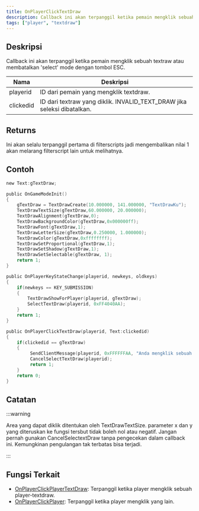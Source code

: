 ```yaml
---
title: OnPlayerClickTextDraw
description: Callback ini akan terpanggil ketika pemain mengklik sebuah textraw atau membatalkan 'select' mode dengan tombol ESC.
tags: ["player", "textdraw"]
---
```


## Deskripsi

Callback ini akan terpanggil ketika pemain mengklik sebuah textraw atau membatalkan 'select' mode dengan tombol ESC.

| Nama      | Deskripsi                                                               |
| --------- | ----------------------------------------------------------------------- |
| playerid  | ID dari pemain yang mengklik textdraw.                                  |
| clickedid | ID dari textraw yang diklik. INVALID_TEXT_DRAW jika seleksi dibatalkan. |

## Returns

Ini akan selalu terpanggil pertama di filterscripts jadi mengembalikan nilai 1 akan melarang filterscript lain untuk melihatnya.

## Contoh

```c
new Text:gTextDraw;

public OnGameModeInit()
{
    gTextDraw = TextDrawCreate(10.000000, 141.000000, "TextDrawKu");
    TextDrawTextSize(gTextDraw,60.000000, 20.000000);
    TextDrawAlignment(gTextDraw,0);
    TextDrawBackgroundColor(gTextDraw,0x000000ff);
    TextDrawFont(gTextDraw,1);
    TextDrawLetterSize(gTextDraw,0.250000, 1.000000);
    TextDrawColor(gTextDraw,0xffffffff);
    TextDrawSetProportional(gTextDraw,1);
    TextDrawSetShadow(gTextDraw,1);
    TextDrawSetSelectable(gTextDraw, 1);
    return 1;
}

public OnPlayerKeyStateChange(playerid, newkeys, oldkeys)
{
    if(newkeys == KEY_SUBMISSION)
    {
        TextDrawShowForPlayer(playerid, gTextDraw);
        SelectTextDraw(playerid, 0xFF4040AA);
    }
    return 1;
}

public OnPlayerClickTextDraw(playerid, Text:clickedid)
{
    if(clickedid == gTextDraw)
    {
         SendClientMessage(playerid, 0xFFFFFFAA, "Anda mengklik sebuah TextDraw, wow!.");
         CancelSelectTextDraw(playerid);
         return 1;
    }
    return 0;
}
```

## Catatan

:::warning

Area yang dapat diklik ditentukan oleh TextDrawTextSize. parameter x dan y yang diteruskan ke fungsi tersbut tidak boleh nol atau negatif. Jangan pernah gunakan CancelSelectextDraw tanpa pengecekan dalam callback ini. Kemungkinan pengulangan tak terbatas bisa terjadi.

:::

## Fungsi Terkait

- [OnPlayerClickPlayerTextDraw](OnPlayerClickPlayerTextDraw.md): Terpanggil ketika player mengklik sebuah player-textdraw.
- [OnPlayerClickPlayer](OnPlayerClickPlayer.md): Terpanggil ketika player mengklik yang lain.
